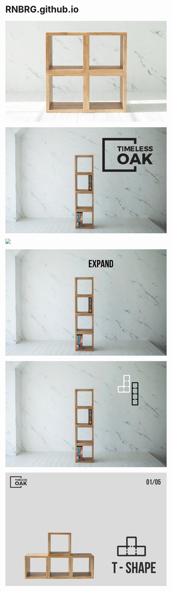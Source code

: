 # RNBRG.github.io


![](5shapes.gif)

![](collection_gif.gif)

![](easytobuild.gif)





![](695px_collection_gif_02.gif)

![](695px_collection_gif_03.gif)

![](695px_5shapes.gif)
